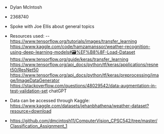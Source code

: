 - Dylan McIntosh

- 2368740

- Spoke with Joe Ellis about general topics

- Resources used:
-- https://www.tensorflow.org/tutorials/images/transfer_learning
    https://www.kaggle.com/code/hamzamanssor/weather-recognition-using-deep-learning-models#🗃%EF%B8%8F-Load-Dataset
    https://www.tensorflow.org/guide/keras/transfer_learning
    https://www.tensorflow.org/api_docs/python/tf/keras/applications/resnet50/ResNet50
    https://www.tensorflow.org/api_docs/python/tf/keras/preprocessing/image/ImageDataGenerator
    https://stackoverflow.com/questions/48029542/data-augmentation-in-test-validation-set
    chatGPT

- Data can be accessed through Kaggle:
    https://www.kaggle.com/datasets/jehanbhathena/weather-dataset?resource=download

- https://github.com/dmcintosh11/ComputerVision_CPSC542/tree/master/Classification_Assignment_1
